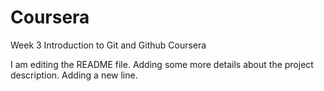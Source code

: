 # Coursera
Week 3 Introduction to Git and Github Coursera

I am editing the README file. Adding some more details about the project description.
Adding a new line.
